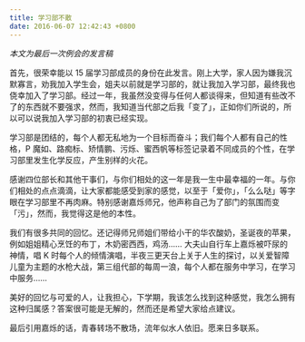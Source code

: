 ```yaml
---
title: 学习部不散
date: 2016-06-07 12:42:43 +0800
---
```


_本文为最后一次例会的发言稿_

首先，很荣幸能以 15 届学习部成员的身份在此发言。刚上大学，家人因为嫌我沉默寡言，劝我加入学生会，姐夫以前就是学习部的，就让我加入学习部，最终我也侥幸加入了学习部。经过一年，我虽然没变得与任何人都谈得来，但知道有些改不了的东西就不要强求，然而，我知道当代部之后我「变了」，正如你们所说的，所以可以说我加入学习部的初衷已经实现。

学习部是团结的，每个人都无私地为一个目标而奋斗；我们每个人都有自己的性格，P 魔如、路痴标、矫情鹏、污烁、蜜西帆等标签记录着不同成员的个性，在学习部里发生化学反应，产生别样的火花。

感谢四位部长和其他干事们，与你们相处的这一年是我一生中最幸福的一年。与你们相处的点点滴滴，让大家都能感受到家的感觉，以至于「爱你」，「么么哒」等字眼在学习部里不再肉麻。特别感谢嘉烁师兄，他声称自己为了部门的氛围而变「污」，然而，我觉得这是他的本性。

我们有很多共同的回忆。还记得师兄师姐们带给小干的华农酸奶，圣诞夜的苹果，例如姐姐精心烹饪的布丁，木奶密西西，鸡汤…… 大夫山自行车上嘉烁被吓尿的神情，唱 K 时每个人的倾情演唱，半夜三更天台上关于人生的探讨，以关爱智障儿童为主题的水枪大战，第三组代部的每周一浪，每个人都在服务中学习，在学习中服务……

美好的回忆与可爱的人，让我担心，下学期，我该怎么找到这种感觉，我怎么拥有这种归属感？答案很可能是无解的，然而还是希望大家给点建议。

最后引用嘉烁的话，青春转场不散场，流年似水人依旧。愿来日多联系。
